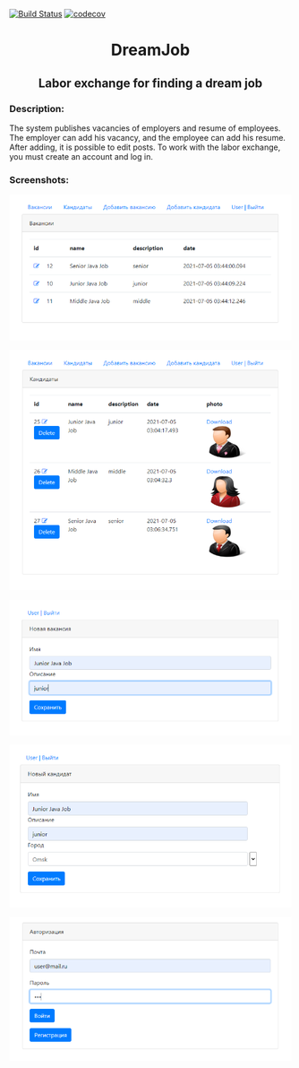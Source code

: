 [![Build Status](https://travis-ci.org/VadimShein/job4j_dreamjob.svg?branch=master)](https://travis-ci.org/VadimShein/job4j_dreamjob)
[![codecov](https://codecov.io/gh/VadimShein/job4j_dreamjob/branch/master/graph/badge.svg)](https://codecov.io/gh/VadimShein/job4j_dreamjob)

# <p align="center">DreamJob</p>


## <p align="center">Labor exchange for finding a dream job</p>

### Description:
The system publishes vacancies of employers and resume of employees.
The employer can add his vacancy, and the employee can add his resume.
After adding, it is possible to edit posts.
To work with the labor exchange, you must create an account and log in.

### Screenshots:

![ScreenShot](./images/posts.PNG)

![ScreenShot](./images/candidates.PNG)

![ScreenShot](./images/createPost.PNG)

![ScreenShot](./images/createCandidate.PNG)

![ScreenShot](./images/login.PNG)